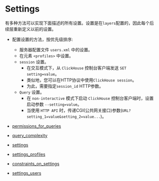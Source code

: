 # Settings

有多种方法可以实现下面描述的所有设置。设置是在`layers`配置的，因此每个后续层重新定义以前的设置。

- 配置设置的方法，按优先级排序:
  -  服务器配置文件 `users.xml` 中的设置。
    - 在元素 `<profiles>` 中设置。
  - `session` 设置。
    - 在交互模式下，从 `ClickHouse` 控制台客户端发送 `SET setting=value`。
    - 类似地，您可以在HTTP协议中使用`ClickHouse session`。
    - 为此，需要指定`session_id` HTTP参数。
  - `Query` 设置。
    - 在 `non-interactive` 模式下启动 `ClickHouse` 控制台客户端时，设置启动参数 `--setting=value`。
    - 当使用 `HTTP API` 时，传递CGI(公共网关接口)参数(`URL?setting_1=value&setting_2=value...`)。
  

- [permissions_for_queries](permissions_for_queries.md)
- [query_complexity](query_complexity.md)
- [settings](settings.md)
- [settings_profiles](settings_profiles.md)
- [constraints_on_settings](constraints_on_settings.md)
- [settings_users](settings_users.md)
